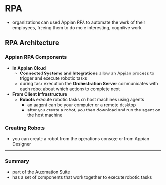 # RPA
- organizations can used Appian RPA to automate the work of their employees, freeing them to do more interesting, cognitive work

## RPA Architecture

### Appian RPA Components
- **In Appian Cloud**
    - **Connected Systems and Integrations** allow an Appian process to trigger and execute robotic tasks
    - during task execution the **Orchestration Server** communicates with each robot about which actions to complete next
- **From Client Infrastructure**
    - **Robots** execute robotic tasks on host machines using agents
        - an aagent can be your computer or a remote desktop
        - after you create a robot, you then download and run the agent on the host machine
### Creating Robots
- you can create a robot from the operations conso;e or from Appian Designer
---

### Summary
- part of the Automation Suite
- has a set of components that work together to execute robotic tasks
